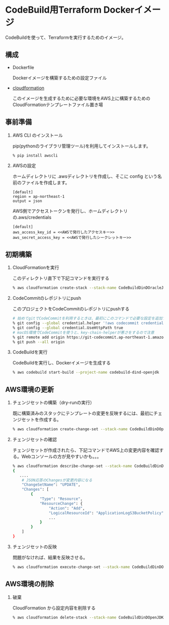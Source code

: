 # CodeBuild用Terraform Dockerイメージ

CodeBuildを使って、Terraformを実行するためのイメージ。

## 構成

* Dockerfile

    Dockerイメージを構築するための設定ファイル

* [cloudformation](etc/cloudformation)

    このイメージを生成するために必要な環境をAWS上に構築するためのCloudFormationテンプレートファイル置き場

## 事前準備

1. AWS CLI のインストール

    pip(pythonのライブラリ管理ツール)を利用してインストールします。
    
    ```bash
    % pip install awscli
    ```

2. AWSの設定

    ホームディレクトリに .awsディレクトリを作成し、そこに config という名前のファイルを作成します。
    
    ```
    [default]
    region = ap-northeast-1
    output = json
    ```

    AWS側でアクセストークンを発行し、ホームディレクトリの.aws/credentials
    
    ```
    [default]
    aws_access_key_id = <<AWSで発行したアクセスキー>>
    aws_secret_access_key = <<AWSで発行したシークレットキー>>
    ```

## 初期構築

1. CloudFormationを実行

    このディレクトリ直下で下記コマンドを実行する

    ```bash
    % aws cloudformation create-stack --stack-name CodeBuildDinDOracleJDK --template-body file://./cloudformation/template.yml
    ```

2. CodeCommitのレポジトリにpush

    このプロジェクトをCodeCommitのレポジトリにpushする

    ```bash
    # 始めてgitでCodeCommitを利用するときは、最初にこのコマンドで必要な設定を追加する
    % git config --global credential.helper '!aws codecommit credential-helper $@'
    % git config --global credential.UseHttpPath true
    # macOS環境でCodeCommitを使うと、key-chain-helperが悪さをするので注意
    % git remote add origin https://git-codecommit.ap-northeast-1.amazonaws.com/v1/repos/codebuild-dind-openjdk
    % git push --all origin
    ```

3. CodeBuildを実行

    CodeBuildを実行し、Dockerイメージを生成する

    ```bash
    % aws codebuild start-build --project-name codebuild-dind-openjdk
    ```

## AWS環境の更新

1. チェンジセットの構築（dry-runの実行）

    既に構築済みのスタックにテンプレートの変更を反映するには、最初にチェンジセットを作成する。

    ```bash
    % aws cloudformation create-change-set --stack-name CodeBuildDinDOpenJDK --change-set-name UPDATE --template-body file://./cloudformation/template.yml
    ```

2. チェンジセットの確認

    チェンジセットが作成されたら、下記コマンドでAWS上の変更内容を確認する。Webコンソールの方が見やすいかも。。。

    ```bash
    % aws cloudformation describe-change-set --stack-name CodeBuildDinDOpenJDK --change-set-name UPDATE
    {
       ....
        # JSON応答のChangesが変更内容になる
        "ChangeSetName": "UPDATE",
        "Changes": [
            {
                "Type": "Resource",
                "ResourceChange": {
                    "Action": "Add",
                    "LogicalResourceId": "ApplicationLogS3BucketPolicy",
                    ...
                }
            }
        ]
    }
    ```

3. チェンジセットの反映

    問題がなければ、結果を反映させる。
    
    ```bash
    % aws cloudformation execute-change-set --stack-name CodeBuildDinDOpenJDK --change-set-name UPDATE
    ```

## AWS環境の削除

1. 破棄

    CloudFormation から設定内容を削除する
    
    ```bash
    % aws cloudformation delete-stack --stack-name CodeBuildDinDOpenJDK
    ```